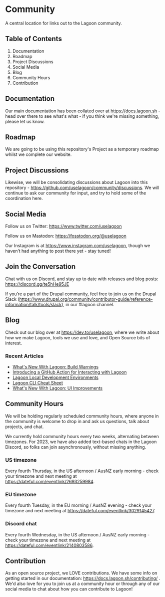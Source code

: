 # Community
A central location for links out to the Lagoon community.

## Table of Contents
1. Documentation
2. Roadmap
3. Project Discussions
4. Social Media
5. Blog
6. Community Hours
7. Contribution


## Documentation
Our main documentation has been collated over at https://docs.lagoon.sh - head over there to see what's what - if you think we're missing something, please let us know.

## Roadmap
We are going to be using this repository's Project as a temporary roadmap whilst we complete our website.

## Project Discussions
Likewise, we will be consolidating discussions about Lagoon into this repository - https://github.com/uselagoon/community/discussions. We will continue to ask our community for input, and try to hold some of the coordination here.

## Social Media

Follow us on Twitter: https://www.twitter.com/uselagoon

Follow us on Mastodon: https://fosstodon.org/@uselagoon

Our Instagram is at https://www.instagram.com/uselagoon, though we haven’t had anything to post there yet - stay tuned!

## Join the Conversation

Chat with us on Discord, and stay up to date with releases and blog posts: https://discord.gg/te5hHe95JE

If you’re a part of the Drupal community, feel free to join us on the Drupal Slack (https://www.drupal.org/community/contributor-guide/reference-information/talk/tools/slack), in our #lagoon channel. 

## Blog

Check out our blog over at https://dev.to/uselagoon, where we write about how we make Lagoon, tools we use and love, and Open Source bits of interest.

### Recent Articles
<!--START_SECTION:devtofeed-->
* [What&#39;s New With Lagoon: Build Warnings](https:&#x2F;&#x2F;dev.to&#x2F;uselagoon&#x2F;whats-new-with-lagoon-build-warnings-11n3)
* [Introducing a GitHub Action for Interacting with Lagoon](https:&#x2F;&#x2F;dev.to&#x2F;uselagoon&#x2F;introducing-a-github-action-for-interacting-with-lagoon-5a91)
* [Lagoon Local Development Environments](https:&#x2F;&#x2F;dev.to&#x2F;uselagoon&#x2F;lagoon-local-development-environments-5a5j)
* [Lagoon CLI Cheat Sheet](https:&#x2F;&#x2F;dev.to&#x2F;uselagoon&#x2F;lagoon-cli-cheat-sheet-55jn)
* [What&#39;s New With Lagoon: UI Improvements](https:&#x2F;&#x2F;dev.to&#x2F;uselagoon&#x2F;whats-new-with-lagoon-ui-improvements-1hmc)
<!--END_SECTION:devtofeed-->

## Community Hours

We will be holding regularly scheduled community hours, where anyone in the community is welcome to drop in and ask us questions, talk about projects, and chat.

We currently hold community hours every two weeks, alternating between timezones. For 2023, we have also added text-based chats in the Lagoon Discord, so folks can join asynchronously, without missing anything. 

### US timezone 
Every fourth Thursday, in the US afternoon / AusNZ early morning - check your timezone and next meeting at https://dateful.com/eventlink/2693259984.

### EU timezone
Every fourth Tuesday, in the EU morning / AusNZ evening - check your timezone and next meeting at https://dateful.com/eventlink/3029145427.

### Discord chat
Every fourth Wednesday, in the US afternoon / AusNZ early morning - check your timezone and next meeting at https://dateful.com/eventlink/2140803586.

## Contribution

As an open source project, we LOVE contributions. We have some info on getting started in our documentation: https://docs.lagoon.sh/contributing/ . We'd also love for you to join us at a community hour or through any of our social media to chat about how you can contribute to Lagoon!



